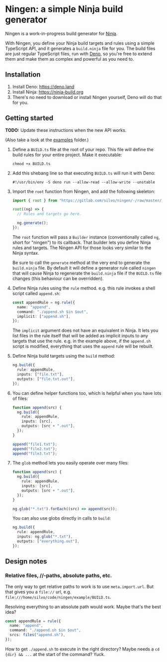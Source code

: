 # Ningen: a simple Ninja build generator

Ningen is a work-in-progress build generator for
[Ninja](https://ninja-build.org).

With Ningen, you define your Ninja build targets and rules using a simple
TypeScript API, and it generates a `build.ninja` file for you. The build files
are just regular TypeScript files, run with [Deno](https://deno.land), so you're
free to extend them and make them as complex and powerful as you need to.

## Installation

1. Install Deno: https://deno.land
2. Install Ninja: https://ninja-build.org
3. There's no need to download or install Ningen yourself, Deno will do that for
   you.

## Getting started

**TODO:** Update these instructions when the new API works.

(Also take a look at the [examples](examples/) folder.)

1. Define a `BUILD.ts` file at the root of your repo. This file will define the
   build rules for your entire project. Make it executable:

   ```
   chmod +x BUILD.ts
   ```

2. Add this shebang line so that executing `BUILD.ts` will run it with Deno:

   ```
   #!/usr/bin/env -S deno run --allow-read --allow-write --unstable
   ```

3. Import the `root` function from Ningen, and add the following skeleton:

   ```typescript
   import { root } from "https://gitlab.com/silvo/ningen/-/raw/master/mod.ts";

   root((ng) => {
     // Rules and targets go here.

     ng.generate();
   });
   ```

   The `root` function will pass a `Builder` instance (conventionally called
   `ng`, short for "ningen") to its callback. That builder lets you define Ninja
   rules and targets. The Ningen API for those looks very similar to the Ninja
   syntax.

   Be sure to call the `generate` method at the very end to generate the
   `build.ninja` file. By default it will define a generator rule called
   `ningen` that will cause Ninja to regenerate the `build.ninja` file if the
   `BUILD.ts` file changes (this behaviour can be overridden).

4. Define Ninja rules using the `rule` method. e.g. this rule invokes a shell
   script called `append.sh`:

   ```typescript
   const appendRule = ng.rule({
     name: "append",
     command: "./append.sh $in $out",
     implicit: ["append.sh"],
   });
   ```

   The `implicit` argument does not have an equivalent in Ninja. It lets you
   list files in the rule itself that will be added as implicit inputs to any
   targets that use the rule. e.g. in the example above, if the `append.sh`
   script is modified, everything that uses the `append` rule will be rebuilt.

5. Define Ninja build targets using the `build` method:

   ```typescript
   ng.build({
     rule: appendRule,
     inputs: ["file.txt"],
     outputs: ["file.txt.out"],
   });
   ```

6. You can define helper functions too, which is helpful when you have lots of
   files:

   ```typescript
   function append(src) {
     ng.build({
       rule: appendRule,
       inputs: [src],
       outputs: [src + ".out"],
     });
   }

   append("file1.txt");
   append("file2.txt");
   append("file3.txt");
   ```

7. The `glob` method lets you easily operate over many files:

   ```typescript
   function append(src) {
     ng.build({
       rule: appendRule,
       inputs: [src],
       outputs: [src + ".out"],
     });
   }

   ng.glob("*.txt").forEach((src) => append(src));
   ```

   You can also use globs directly in calls to `build`:

   ```typescript
   ng.build({
     rule: appendRule,
     inputs: ng.glob("*.txt"),
     outputs: ["everything.out"],
   });
   ```

## Design notes

### Relative files, //-paths, absolute paths, etc.

The only way to get relative paths to work is to use `meta.import.url`. But that
gives you a `file://` url, e.g.
`file:///home/silvo/code/ningen/example/BUILD.ts`.

Resolving everything to an absolute path would work. Maybe that's the best idea?

```ts
const appendRule = rule({
  name: "append",
  command: "./append.sh $in $out",
  srcs: files("append.sh"),
});
```

How to get `./append.sh` to execute in the right directory? Maybe needs a
`cd {dir} && ...` at the start of the command? Yuck.
